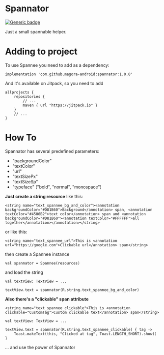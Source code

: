 # Spannator

[![Generic badge](https://img.shields.io/badge/jitPack-1.0.0-ff00.svg)](https://github.com/Magora-Android/Spannator/)

Just a small spannable helper.


# Adding to project
To use Spannee you need to add as a dependency:

`implementation 'com.github.magora-android:spannator:1.0.0'`

And it's available on Jitpack, so you need to add

    allprojects {
        repositories {
            // ...
            maven { url "https://jitpack.io" }
        }
        // ...
    }


# How To
Spannator has several predefined parameters:

- "backgroundColor"
- "textColor"
- "url"
- "textSizePx"
- "textSizeSp"
- "typeface" ("bold", "normal", "monospace")

**Just create a string resource**
like this:

    <string name="text_spannee_bg_and_color"><annotation backgroundColor="#D81B60">Background</annotation> span, <annotation textColor="#4500B2">text color</annotation> span and <annotation backgroundColor="#D81B60"><annotation textColor="#FFFFFF">all together</annotation></annotation></string>

or like this:

    <string name="text_spannee_url">This is <annotation url="https://google.com">Clickable url</annotation> span</string>

then create a Spannee instance

`val spannator = Spannee(resources)`

and load the string

    val textView: TextView = ...

    textView.text = spannator(R.string.text_spannee_bg_and_color)

**Also there's a "clickable" span attribute**

    <string name="text_spannee_clickable">This is <annotation clickable="CustomTag">Custom clickable text</annotation> span</string>

    val textView: TextView = ...

    textView.text = spannator(R.string.text_spannee_clickable) { tag ->
        Toast.makeText(this, "Clicked at tag", Toast.LENGTH_SHORT).show()
    }

... and use the power of Spannator
